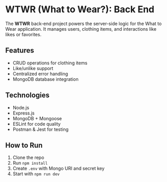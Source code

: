 # WTWR (What to Wear?): Back End

The **WTWR** back-end project powers the server-side logic for the What to Wear application. It manages users, clothing items, and interactions like likes or favorites.

## Features

- CRUD operations for clothing items
- Like/unlike support
- Centralized error handling
- MongoDB database integration

## Technologies

- Node.js
- Express.js
- MongoDB + Mongoose
- ESLint for code quality
- Postman & Jest for testing

## How to Run

1. Clone the repo
2. Run `npm install`
3. Create `.env` with Mongo URI and secret key
4. Start with `npm run dev`
